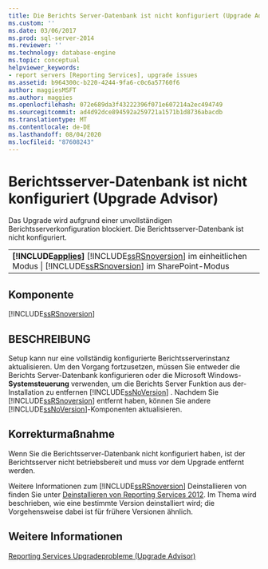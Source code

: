```yaml
---
title: Die Berichts Server-Datenbank ist nicht konfiguriert (Upgrade Advisor) | Microsoft-Dokumentation
ms.custom: ''
ms.date: 03/06/2017
ms.prod: sql-server-2014
ms.reviewer: ''
ms.technology: database-engine
ms.topic: conceptual
helpviewer_keywords:
- report servers [Reporting Services], upgrade issues
ms.assetid: b964300c-b220-4244-9fa6-c0c6a57760f6
author: maggiesMSFT
ms.author: maggies
ms.openlocfilehash: 072e689da3f43222396f071e607214a2ec494749
ms.sourcegitcommit: ad4d92dce894592a259721a1571b1d8736abacdb
ms.translationtype: MT
ms.contentlocale: de-DE
ms.lasthandoff: 08/04/2020
ms.locfileid: "87608243"
---
```

# <a name="report-server-database-is-not-configured-upgrade-advisor"></a>Berichtsserver-Datenbank ist nicht konfiguriert (Upgrade Advisor)
  Das Upgrade wird aufgrund einer unvollständigen Berichtsserverkonfiguration blockiert. Die Berichtsserver-Datenbank ist nicht konfiguriert.  
  
||  
|-|  
|**[!INCLUDE[applies](../../includes/applies-md.md)]** [!INCLUDE[ssRSnoversion](../../includes/ssrsnoversion-md.md)] im einheitlichen Modus &#124; [!INCLUDE[ssRSnoversion](../../includes/ssrsnoversion-md.md)] im SharePoint-Modus|  
  
## <a name="component"></a>Komponente  
 [!INCLUDE[ssRSnoversion](../../includes/ssrsnoversion-md.md)]  
  
## <a name="description"></a>BESCHREIBUNG  
 Setup kann nur eine vollständig konfigurierte Berichtsserverinstanz aktualisieren. Um den Vorgang fortzusetzen, müssen Sie entweder die Berichts Server-Datenbank konfigurieren oder die Microsoft Windows- **Systemsteuerung** verwenden, um die Berichts Server Funktion aus der-Installation zu entfernen [!INCLUDE[ssNoVersion](../../includes/ssnoversion-md.md)] . Nachdem Sie [!INCLUDE[ssRSnoversion](../../includes/ssrsnoversion-md.md)] entfernt haben, können Sie andere [!INCLUDE[ssNoVersion](../../includes/ssnoversion-md.md)]-Komponenten aktualisieren.  
  
## <a name="corrective-action"></a>Korrekturmaßnahme  
 Wenn Sie die Berichtsserver-Datenbank nicht konfiguriert haben, ist der Berichtsserver nicht betriebsbereit und muss vor dem Upgrade entfernt werden.  
  
 Weitere Informationen zum [!INCLUDE[ssRSnoversion](../../includes/ssrsnoversion-md.md)] Deinstallieren von finden Sie unter [Deinstallieren von Reporting Services 2012](https://technet.microsoft.com/library/hh479745.aspx\(v=sql.11\)). Im Thema wird beschrieben, wie eine bestimmte Version deinstalliert wird; die Vorgehensweise dabei ist für frühere Versionen ähnlich.  
  
## <a name="see-also"></a>Weitere Informationen  
 [Reporting Services Upgradeprobleme &#40;Upgrade Advisor&#41;](../../../2014/sql-server/install/reporting-services-upgrade-issues-upgrade-advisor.md)  
  
  
